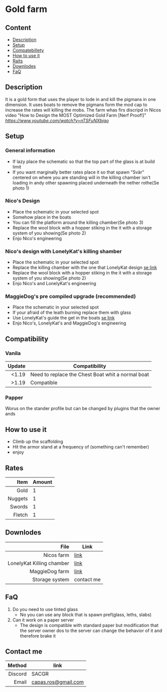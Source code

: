 # Gold farm
## Content
- [Description]()
- [Setup](https://sacgr.github.io/NicoGoldFarmGuid/#setup)
- [Compatebillety](https://sacgr.github.io/NicoGoldFarmGuid/#compatibility)
- [How to use it](https://sacgr.github.io/NicoGoldFarmGuid/#how-to-use-it)
- [Raits](https://sacgr.github.io/NicoGoldFarmGuid/#rates)
- [Downlodes]()
- [FaQ](https://sacgr.github.io/NicoGoldFarmGuid/#faq)
## Description
It is a gold form that uses the player to lode in and kill the pigmans in one dimension.
It uses boats to remove the pigmans form the mod cap to increase the rates will killing the mobs.
The farm whas firs discripd in Nicos video "How to Design the MOST Optimized Gold Farm [Nerf Proof!]" *https://www.youtube.com/watch?v=nTSFuNXbjqo*
## Setup
### General information
- If lazy place the schematic so that the top part of the glass is at build limit
- If you want marginally better rates place it so that spawn "Svär" centered on where you are standing will in the killing chamber isn't loading in andy other spawning placed underneath the nether rothe(Se photo 1)
### Nico's Design
- Place the schematic in your selected spot
- Somehow place in the boats
- You can fill the platform around the killing chamber(Se photo 3)
- Replace the wool block with a hopper stiking in the it with a storage system of you showing(Se photo 2)
- Enjo Nico's engineering
### Nico's design with LonelyKat's killing shamber
- Place the schematic in your selected spot
- Replace the killing chamber with the one that LonelyKat design [se link](https://youtu.be/GN_RV3ush94)
- Replace the wool block with a hopper stiking in the it with a storage system of you showing(Se photo 2)
- Enjo Nico's and LonelyKat's engineering
### MaggieDog's pre compiled upgrade (recommended)
- Place the schematic in your selected spot
- If your afraid of the leath burning replace them with glass
- Use LonelyKat's guide the get in the boats [se link](https://youtu.be/GN_RV3ush94)
- Enjo Nico's, LonelyKat's and MaggieDog's engineering
## Compatibility
### Vanila
| Update | Compatibility |
|-----:|-----------|
| <1.19| Need to replace the Chest Boat whit a normal boat|
| >1.19| Compatible |
### Papper
Worus on the stander profile but can be changed by plugins that the owner ands
## How to use it
- Climb up the scaffolding
- Hit the armor stand at a frequency of (something can't remember)
- enjoy
## Rates
| Item | Amount |
|-----:|-----------|
| Gold| 1|
| Nuggets| 1 |
| Swords| 1 |
| Fletch| 1 |
## Downlodes
|File | Link |
|---:|--|
|Nicos farm | [link](https://github.com/sacgr/NicoGoldFarmGuid/raw/refs/heads/main/NIL%20Auto-Opti%20Gold%20Farm.litematic) |
|LonelyKat Killing chamber | [link](https://github.com/sacgr/NicoGoldFarmGuid/raw/refs/heads/main/4%20way%20boat%20looting%20collection.litematic) |
|MaggieDog farm | [link](https://github.com/sacgr/NicoGoldFarmGuid/raw/refs/heads/main/NIL%20Auto-Opti%20Gold%20Farm%20MD's%20cheap%20version.litematic) |
| Storage system | contact me |
## FaQ
1. Do you need to use tinted glass
	- No you can use any block that is spawn pref(glass, leths, slabs)
2. Can it work on a paper server
	- The design is compatible with standard paper but modification that the server owner dos to the server can change the behavior of it and therefore brake it
## Contact me
|Method| link |
|--:|--|
|Discord | SACGR|
| Email | capas.ros@gmail.com|




